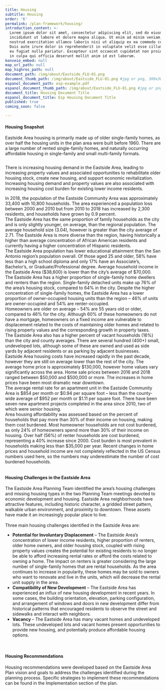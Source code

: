 ```yaml
---
title: Housing
subtitle: Housing
order: '6'
permalink: /plan-framework/housing/
introduction_content: >-
  Lorem ipsum dolor sit amet, consectetur adipiscing elit, sed do eiusmod tempor
  incididunt ut labore et dolore magna aliqua. Ut enim ad minim veniam, quis
  nostrud exercitation ullamco laboris nisi ut aliquip ex ea commodo consequat.
  Duis aute irure dolor in reprehenderit in voluptate velit esse cillum dolore
  eu fugiat nulla pariatur. Excepteur sint occaecat cupidatat non proident, sunt
  in culpa qui officia deserunt mollit anim id est laborum.
konveio_embed: null
map_url_path: null
map_highres_path: null
document_path: /img/about/Eastside_FLU-01.png
document_thumb_path: /img/about/Eastside_FLU-01.png #jpg or png, 300x300 max
espanol_document_path: esp-example.pdf
espanol_document_thumb_path: /img/about/Eastside_FLU-01.png #jpg or png, 300x300 max
document_title: Housing Document Title
espanol_document_title: Esp Housing Document Title
published: true
coming_soon: false

---
```

<h4>Housing Snapshot</h4>
<p>Eastside Area housing is primarily made up of older single-family homes, as over half the housing units in the plan area were built before 1960. There are a large number of rented single-family homes, and naturally occurring affordable housing in single-family and small multi-family formats.</p>
<div class="image right quarter"><img data-src="/img/snapshot_1.jpg" /></div>
<p>There is increasing housing demand in the Eastside Area, leading to increasing property values and associated opportunities to rehabilitate older housing stock, create new housing, and support economic revitalization. Increasing housing demand and property values are also associated with increasing housing cost burden for existing lower income residents.&nbsp;</p>
<div class="">In 2018, the population of the Eastside Community Area was approximately 33,400 with 10,800 households. The area experienced a population loss between 2000 and 2010 but from 2010 to 2018 has increased by 2,300 residents, and households have grown by 0.9 percent.&nbsp;&nbsp;</div>
<div class="">The Eastside Area has the same proportion of family households as the city and is only slightly younger, on average, than the regional population. The average household size (3.04), however is greater than the city average of 2.71. The Eastside Area is more diverse than the region, having historically a higher than average concentration of African American residents and currently having a higher concentration of Hispanic residents.&nbsp;&nbsp;</div>
<div class="">The Eastside Area population has lower educational attainment than the San Antonio region&rsquo;s population overall. Of those aged 25 and older, 58% have less than a high school diploma and only 17% have an Associate&rsquo;s, Bachelor&rsquo;s, or Graduate/Professional degree. Average household income in the Eastside Area ($38,600) is lower than the city&rsquo;s average of $70,000.&nbsp;&nbsp;</div>
<div class="">The Eastside Area has a higher proportion of single-family home dwellers and renters than the region. Single-family detached units make up 76% of the area&rsquo;s housing stock, compared to 64% in the city. Despite the higher concentration of single-family homes, the Eastside Area has a lower proportion of owner-occupied housing units than the region &ndash; 46% of units are owner-occupied and 54% are renter-occupied.&nbsp;&nbsp;</div>
<div class="">Homeowners are older on average &ndash; 54% are 55 years old or older, compared to 46% for the city. Although 60% of these homeowners do not have a mortgage, homeowners on a fixed income are vulnerable to displacement related to the costs of maintaining older homes and related to rising property values and the corresponding growth in property taxes.&nbsp;&nbsp;</div>
<div class="">The Eastside Area also has a higher percent of vacant households (16%) than the city and county averages. There are several hundred (400+) small, undeveloped lots, although some of these are owned and used as side yards by adjacent residents or as parking by adjacent businesses.&nbsp;&nbsp;</div>
<div class="">Eastside Area housing costs have increased rapidly in the past decade, however they are still on average lower than the rest of the city. The average home price is approximately $130,000, however home values vary significantly across the area. Home sale prices between 2016 and 2018 ranged between $50,000 and $500,000 or more. The increases in home prices have been most dramatic near downtown.&nbsp;</div>
<div class="">The average rental rate for an apartment unit in the Eastside Community Area is $854 per month or $0.94 per square foot &ndash; less than the county-wide average of $952 per month or $1.11 per square foot. There have been seven new apartment projects completed in the area since 2010, two of which were senior housing.&nbsp;&nbsp;</div>
<div class="">Area housing affordability was assessed based on the percent of households that pay more than 30% of their income on housing, making them cost burdened. Most homeowner households are not cost burdened, as only 24% of homeowners spend more than 30% of their income on housing. Over half (56%) of renter households are cost burdened, representing a 40% increase since 2000. Cost burden is most prevalent in households making less than $35,000 per year. Recent changes in home prices and household income are not completely reflected in the US Census numbers used here, so the numbers may underestimate the number of cost burdened households.&nbsp;</div>
<p><img data-src="/img/about/Housing Cost Burden.jpg" /></p>
<h4>Housing Challenges in the Eastside Area</h4>
<div class="">The Eastside Area Planning Team identified the area&rsquo;s housing challenges and missing housing types in the two Planning Team meetings devoted to economic development and housing. Eastside Area neighborhoods have attractive features, including historic character, a gridded street pattern, walkable urban environment, and proximity to downtown. These assets have made it an increasingly popular place to live.</div>
<div class="">&nbsp;</div>
<div class="">Three main housing challenges identified in the Eastside Area are:&nbsp;</div>
<ul>
<li class=""><strong>Potential for Involuntary Displacement</strong>&nbsp;&ndash; The Eastside Area&rsquo;s concentration of lower income residents, higher proportion of renters, older home owners, and older housing stock, coupled with rising property values creates the potential for existing residents to no longer be able to afford increasing rental rates or afford the costs related to owning a home. The impact on renters is greater considering the large number of single-family homes that are rental households. As the area continues to increase in popularity, these homes may be sold to owners who want to renovate and live in the units, which will decrease the rental unit supply in the area.&nbsp;</li>
<li class=""><strong>Compatibility of New Development</strong>&nbsp;&ndash; The Eastside Area has experienced an influx of new housing development in recent years. In some cases, the building orientation, elevation, parking configuration, and arrangement of windows and doors in new development differ from historical patterns that encouraged residents to observe the street and sidewalks and interact with neighbors.&nbsp;&nbsp;</li>
<li class=""><strong>Vacancy&nbsp;</strong>&ndash; The Eastside Area has many vacant homes and undeveloped lots. These undeveloped lots and vacant homes present opportunities to provide new housing, and potentially produce affordable housing options.&nbsp;
<p class="image-caption">&nbsp;</p>
</li>
</ul>
<h4>Housing Recommendations</h4>
<p>Housing recommendations were developed based on the Eastside Area Plan vision and goals to address the challenges identified during the planning process. Specific strategies to implement these recommendations can be found in the Implementation section of the plan.&nbsp;</p>

